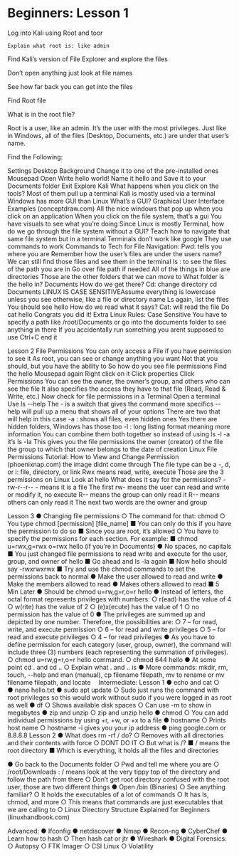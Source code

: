 # Beginners: Lesson 1

Log into Kali using Root and toor

	Explain what root is: like admin

Find Kali’s version of File Explorer and explore the files

Don’t open anything just look at file names

See how far back you can get into the files

Find Root file

What is in the root file?

Root is a user, like an admin. It’s the user with the most privileges. Just like in Windows, all of the files (Desktop, Documents, etc.) are under that user’s name. 

Find the Following:

Settings
  	    Desktop Background
            Change it to one of the pre-installed ones
 	    Mousepad
	        Open
     	    Write hello world!
            Name it hello and Save it to your Documents folder
            Exit
    Explore Kali
        What happens when you click on the tools?
            Most of them pull up a terminal
	        Kali is mostly used via a terminal
	        Windows has more GUI than Linux
	            What’s a GUI?
       	        Graphical User Interface Examples (conceptdraw.com)
       	        All the nice windows that pop up when you click on an application
      	        When you click on the file system, that’s a gui
       	        You have visuals to see what you’re doing
       	        Since Linux is mostly Terminal, how do we go through the file system without a GUI?
	Teach how to navigate that same file system but in a terminal
        Terminals don’t work like google
        They use commands to work
        Commands to Tech for File Navigation: 
	        Pwd: tells you where you are
	            Remember how the user’s files are under the users name? We can still find those files and see them in the terminal
	        ls : to see the files of the path you are in
	            Go over file path if needed
	            All of the things in blue are directories
	            Those are the other folders that we can move to
	            What folder is the hello in? Documents
	            How do we get there?
	        Cd: change directory
	            cd Documents
	            LINUX IS CASE SENSITIVEAssume everything is lowercase unless you see otherwise, like a file or directory name
	            Ls again, list the files
	            You should see hello
    	        How do we read what it says?
	        Cat: will read the file
	            Do cat hello
	            Congrats you did it!
    Extra Linux Rules:
	    Case Sensitive
 	    You have to specify a path like /root/Documents or go into the documents folder to see anything in there
   	    If you accidentally run something you arent supposed to use Ctrl+C end it

Lesson 2
	File Permissions 
		You can only access a File if you have permission to see it
		As root, you can see or change anything you want
		Not that you should, but you have the ability to
		So how do you see file permissions
	Find the hello Mousepad again 
		Right click on it
		Click properties
		Click Permissions
		You can see the owner, the owner’s group, and others who can see the file
			It also specifies the access they have to that file (Read, Read & Write, etc.)
	Now check for file permissions in a Terminal
		Open a terminal
		Use ls --help
			The - is a switch that gives the command more specifics
			--help will pull up a menu that shows all of your options 
			There are two that will help in this case 
				-a : shows all files, even hidden ones
					Yes there are hidden folders, Windows has those too
				-l : long listing format meaning more information
				You can combine them both together so instead of using ls -l -a it’s ls -la
			This gives you the 
				file permissions
				the owner (creator) of the file
				the group to which that owner belongs to
				the date of creation
				Linux File Permissions Tutorial: How to View and Change Permission (phoenixnap.com)
					the image didnt come through
				The file type can be a -, d, or i: file, directory, or link
				Rwx means read, write, execute
				Those are the 3 permissions on Linux
		Look at hello
		What does it say for the permissions?
			-rw-r--r--
			- means it is a file
			The first rw- means the user can read and write or modify it, no execute
			R-- means the group can only read it
			R-- means others can only read it
			The next two words are the owner and group
			
Lesson 3
●	Changing file permissions
○	The command for that: chmod
○	You type chmod [permission] [file_name]
■	You can only do this if you have the permission to do so
■	Since you are root, it’s allowed
○	You have to specify the permissions for each section. For example:
■	chmod u=rwx,g=rwx o=rwx hello (if you’re in Documents)
●	No spaces, no capitals
■	You just changed file permissions to read write and execute for the user, group, and owner of hello
■	Go ahead and ls -la again
■	Now hello should say -rwxrwxrwx
■	Try and use the chmod commands to set the permissions back to normal
●	Make the user allowed to read and write 
●	Make the members allowed to read
●	Makes others allowed to read
■	5 Min Later
●	Should be chmod u=rw,g=r,o=r hello
●	Instead of letters, the octal format represents privileges with numbers:
○	r(ead) has the value of 4
○	w(rite) has the value of 2
○	(e)x(ecute) has the value of 1
○	no permission has the value of 0
●	The privileges are summed up and depicted by one number. Therefore, the possibilities are:
○	7 – for read, write, and execute permission
○	6 – for read and write privileges
○	5 – for read and execute privileges
○	4 – for read privileges
●	As you have to define permission for each category (user, group, owner), the command will include three (3) numbers (each representing the summation of privileges).
○	chmod u=rw,g=r,o=r hello command.
○	chmod 644 hello
●	At some point cd . and cd ..
○	Explain what . and .. is
●	More commands: mkdir, rm, touch, --help and man (manual), cp filename filepath, mv to rename or mv filename filepath, and locate 
Intermediate:
Lesson 1
●	echo and cat
○	 
●	nano hello.txt
●	sudo apt update
○	Sudo just runs the command with root privileges so this would work without sudo if you were logged in as root as well
●	df 
○	Shows available disk spaces
○	Can use -m to show in megabytes
●	zip and unzip
○	zip and unzip hello
●	chmod 
○	You can add individual permissions by using +r, +w, or +x to a file
●	hostname
○	Prints host name
○	hostname -i gives you your ip address
●	ping google.com or 8.8.8.8
Lesson 2
●	What does rm -rf / do?
○	Removes with all directories and their contents with force
○	DONT DO IT
○	But what is /?
■	/ means the root directory
■	Which is everything, it holds all the files and directories
 
●	Go back to the Documents folder
○	Pwd and tell me where you are
○	/root/Downloads : / means look at the very tippy top of the directory and follow the path from there
○	Don’t get root directory confused with the root user, those are two different things
●	Open /bin (Binaries)
○	See anything familiar?
○	It holds the executables of a lot of commands
○	It has ls, chmod, and more
○	This means that commands are just executables that we are calling to 
○	Linux Directory Structure Explained for Beginners (linuxhandbook.com)
 
Advanced:
●	Ifconfig
●	netdiscover
●	Nmap
●	Recon-ng
●	CyberChef
●	Learn how to hash
○	Then hash cat or jtr
●	Wireshark
●	Digital Forensics:
○	Autopsy
○	FTK Imager
○	CSI Linux
○	Volatility
